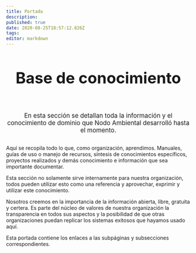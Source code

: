 ```yaml
---
title: Portada
description: 
published: true
date: 2020-08-25T18:57:12.826Z
tags: 
editor: markdown
---
```


<div>
	  <h1
       style="text-align: center; font-size: 3em; padding-bottom:40px;"
       >Base de conocimiento</h1>
</div>
<div>
	  <p
       style="
              text-align: center; 
              font-size: 1.2em;
              margin-top: 20px;
              margin-bottom: 30px;
              "
       >En esta sección se detallan toda la información y el conocimiento de dominio que Nodo Ambiental desarrolló hasta el momento.</p>
</div>

Aquí se recopila todo lo que, como organización, aprendimos. Manuales, guías de uso o manejo de recursos, síntesis de conocimientos específicos, proyectos realizados y demás conocimiento e información que sea importante documentar.

Esta sección no solamente sirve internamente para nuestra organización, todos pueden utilizar esto como una referencia y aprovechar, exprimir y utilizar este conocimiento.

Nosotros creemos en la importancia de la información abierta, libre, gratuita y certera. Es parte del núcleo de valores de nuestra organización la transparencia en todos sus aspectos y la posibilidad de que otras organizaciones puedan replicar los sistemas exitosos que hayamos usado aquí.

Esta portada contiene los enlaces a las subpáginas y subsecciones correspondientes.